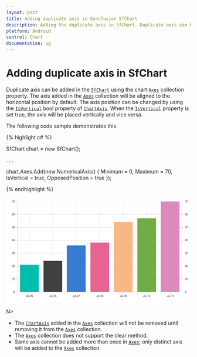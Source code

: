 ```yaml
---
layout: post
title: Adding duplicate axis in Syncfusion SfChart
description: Adding the duplicate axis in SfChart. Duplicate axis can be added using the SfChart Axes Collection property.
platform: Android
control: Chart
documentation: ug
---
```


# Adding duplicate axis in SfChart

Duplicate axis can be added in the [`SfChart`](https://help.syncfusion.com/cr/xamarin-android/Com.Syncfusion.Charts.SfChart.html) using the chart [`Axes`](https://help.syncfusion.com/cr/xamarin-android/Com.Syncfusion.Charts.ChartBase.html#Com_Syncfusion_Charts_ChartBase_Axes) collection property. The axis added in the [`Axes`](https://help.syncfusion.com/cr/xamarin-android/Com.Syncfusion.Charts.ChartBase.html#Com_Syncfusion_Charts_ChartBase_Axes) collection will be aligned to the horizontal position by default. The axis position can be changed by using the [`IsVertical`](https://help.syncfusion.com/cr/xamarin-android/Com.Syncfusion.Charts.ChartAxis.html#Com_Syncfusion_Charts_ChartAxis_IsVertical) bool property of [`ChartAxis`](https://help.syncfusion.com/cr/xamarin-android/Com.Syncfusion.Charts.ChartAxis.html). When the [`IsVertical`](https://help.syncfusion.com/cr/xamarin-android/Com.Syncfusion.Charts.ChartAxis.html#Com_Syncfusion_Charts_ChartAxis_IsVertical) property is set true, the axis will be placed vertically and vice versa.

The following code sample demonstrates this.

{% highlight c# %}

SfChart chart = new SfChart();

. . .

chart.Axes.Add(new NumericalAxis()
{
    Minimum = 0,
    Maximum = 70,
    IsVertical = true,
    OpposedPosition = true
});

{% endhighlight  %}

![Duplicate axis support in Xamarin.Android Chart](images/duplicate_axis.png)

N> 
- The [`ChartAxis`](https://help.syncfusion.com/cr/xamarin-android/Com.Syncfusion.Charts.ChartAxis.html) added in the [`Axes`](https://help.syncfusion.com/cr/xamarin-android/Com.Syncfusion.Charts.ChartBase.html#Com_Syncfusion_Charts_ChartBase_Axes) collection will not be removed until removing it from the [`Axes`](https://help.syncfusion.com/cr/xamarin-android/Com.Syncfusion.Charts.ChartBase.html#Com_Syncfusion_Charts_ChartBase_Axes) collection. 
- The [`Axes`](https://help.syncfusion.com/cr/xamarin-android/Com.Syncfusion.Charts.ChartBase.html#Com_Syncfusion_Charts_ChartBase_Axes) collection does not support the clear method. 
- Same axis cannot be added more than once in [`Axes`](https://help.syncfusion.com/cr/xamarin-android/Com.Syncfusion.Charts.ChartBase.html#Com_Syncfusion_Charts_ChartBase_Axes); only distinct axis will be added to the [`Axes`](https://help.syncfusion.com/cr/xamarin-android/Com.Syncfusion.Charts.ChartBase.html#Com_Syncfusion_Charts_ChartBase_Axes) collection.
